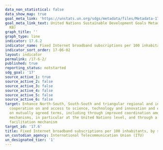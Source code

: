 ```yaml
---
data_non_statistical: false
data_show_map: true
goal_meta_link: 'https://unstats.un.org/sdgs/metadata/files/Metadata-17-06-02.pdf '
goal_meta_link_text: United Nations Sustainable Development Goals Metadata (PDF 211
  KB)
graph_title: ''
graph_type: line
indicator: 17.6.2
indicator_name: Fixed Internet broadband subscriptions per 100 inhabitants, by speed
indicator_sort_order: 17-06-02
layout: indicator
permalink: /17-6-2/
published: true
reporting_status: notstarted
sdg_goal: '17'
source_active_1: true
source_active_2: false
source_active_3: false
source_active_4: false
source_active_5: false
source_active_6: false
target: Enhance North-South, South-South and triangular regional and international
  cooperation on and access to science, technology and innovation and enhance knowledge-sharing
  on mutually agreed terms, including through improved coordination among existing
  mechanisms, in particular at the United Nations level, and through a global technology
  facilitation mechanism
target_id: '17.6'
title: Fixed Internet broadband subscriptions per 100 inhabitants, by speed
un_custodian_agency: International Telecommunication Union (ITU)
un_designated_tier: '1'
---
```

